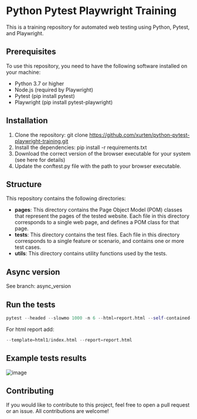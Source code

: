 # Python Pytest Playwright Training
This is a training repository for automated web testing using Python, Pytest, and Playwright.

## Prerequisites
To use this repository, you need to have the following software installed on your machine:

- Python 3.7 or higher
- Node.js (required by Playwright)
- Pytest (pip install pytest)
- Playwright (pip install pytest-playwright)

## Installation
1. Clone the repository: git clone https://github.com/xurten/python-pytest-playwright-training.git
2. Install the dependencies: pip install -r requirements.txt
3. Download the correct version of the browser executable for your system (see here for details)
4. Update the conftest.py file with the path to your browser executable.

## Structure
This repository contains the following directories:

- **pages**: This directory contains the Page Object Model (POM) classes that represent the pages of the tested website. Each file in this directory corresponds to a single web page, and defines a POM class for that page.
- **tests**: This directory contains the test files. Each file in this directory corresponds to a single feature or scenario, and contains one or more test cases.
- **utils**: This directory contains utility functions used by the tests.

## Async version
See branch: async_version

## Run the tests
```python
pytest --headed --slowmo 1000 -n 6 --html=report.html --self-contained-html --capture=tee-sys -m regression
```
For html report add:
```python
--template=html1/index.html --report=report.html
```

## Example tests results
![image](https://user-images.githubusercontent.com/7273568/224503717-e861b105-7b73-4a5e-bae7-b3f43c22d72d.png)

## Contributing
If you would like to contribute to this project, feel free to open a pull request or an issue. All contributions are welcome!
